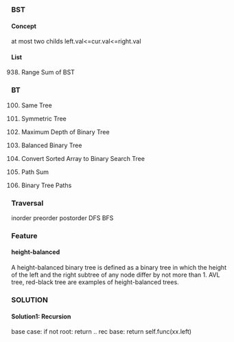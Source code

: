### BST
#### Concept
at most two childs
left.val<=cur.val<=right.val

#### List
938. Range Sum of BST

### BT
100. Same Tree
101. Symmetric Tree
104. Maximum Depth of Binary Tree
110. Balanced Binary Tree



108. Convert Sorted Array to Binary Search Tree

112. Path Sum
257. Binary Tree Paths



### Traversal
inorder
preorder
postorder
DFS 
BFS

### Feature
#### height-balanced
A height-balanced binary tree is defined as a binary tree in which the height of the left and the right subtree of any node differ by not more than 1. AVL tree, red-black tree are examples of height-balanced trees.


### SOLUTION
#### Solution1: Recursion
base case: if not root: return ..
rec base: return self.func(xx.left)